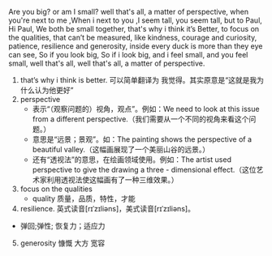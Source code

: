 Are you big? or am I small? well that's all, a matter of perspective, when you're next to me ,When i next to you ,I seem tall, you seem tall, but to Paul, Hi Paul, We both be small together, that's why i think it’s Better, to focus on the qualities, that can’t be measured, like kindness, courage and curiosity, patience, resilience and generosity, inside every duck is more than they eye can see, So if you look big, So if i look big, and i feel small, and you feel small, well that's all, well that's all, a matter of perspective.


1. that’s why i think is better.	可以简单翻译为 我觉得。其实原意是“这就是我为什么认为他更好”
2. perspective
   * 表示“（观察问题的）视角，观点”。例如：We need to look at this issue from a different perspective.（我们需要从一个不同的视角来看这个问题。）
   * 意思是“远景；景观”。如：The painting shows the perspective of a beautiful valley.（这幅画展现了一个美丽山谷的远景。）
   * 还有“透视法”的意思，在绘画领域使用。例如：The artist used perspective to give the drawing a three - dimensional effect.（这位艺术家利用透视法使这幅画有了一种三维效果。）
3. focus on the qualities
   * quality 质量，品质，特性，才能
4. resilience.   英式读音[rɪˈzɪliəns]，美式读音[rɪˈzɪliəns]。
* 弹回;弹性; 恢复力；适应力
5. generosity    慷慨 大方 宽容
